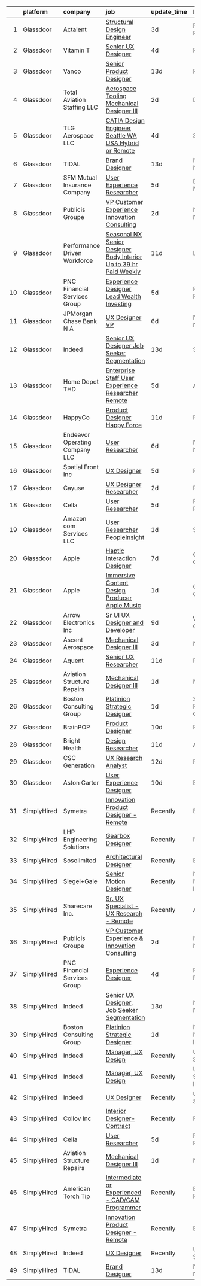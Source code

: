 

|    | platform    | company                         | job                                                                                                                                                                                                                                                                                                                                                                                                                                                                                                                                                                                                                                                                                                                                                                                                                                                                                                                                                                                                                                                                                                                                                                                                                                                                                                                                                                                                                                                                                                                                                                                                                                                                                                                                 | update_time   | location                  |
|---:|:------------|:--------------------------------|:------------------------------------------------------------------------------------------------------------------------------------------------------------------------------------------------------------------------------------------------------------------------------------------------------------------------------------------------------------------------------------------------------------------------------------------------------------------------------------------------------------------------------------------------------------------------------------------------------------------------------------------------------------------------------------------------------------------------------------------------------------------------------------------------------------------------------------------------------------------------------------------------------------------------------------------------------------------------------------------------------------------------------------------------------------------------------------------------------------------------------------------------------------------------------------------------------------------------------------------------------------------------------------------------------------------------------------------------------------------------------------------------------------------------------------------------------------------------------------------------------------------------------------------------------------------------------------------------------------------------------------------------------------------------------------------------------------------------------------|:--------------|:--------------------------|
|  1 | Glassdoor   | Actalent                        | [Structural Design Engineer](https://www.glassdoor.com/partner/jobListing.htm?pos=110&ao=1110586&s=58&guid=00000182a045cdd3aba22ed3bd8a4207&src=GD_JOB_AD&t=SR&vt=w&ea=1&cs=1_3bb00a7d&cb=1660546305860&jobListingId=1008067784537&cpc=47CFDC01B3F81FAC&jrtk=3-0-1gag4bjg3haor801-1gag4bjgjg2er800-1f6a228639f9e0cb--6NYlbfkN0ChYVx_I3yfZ_JDY3EFoivtqvi_stwnZ_kRt8Dowt_l_d1ydueao4NE-oUleRJ4yhgQ0-BJwKYZMwMuMKhpJerRD4haHoDbZnVcwegR2U4nt7xOTtxVdlBSEdCEgQszE3DcXgG1GsdO4oCyrlgTLjASoJGIbs1wrangK7qwz1cbtpSVap7k39mPhL8BKr5XQjW5YaQOzaft6LkAzm8ezm5oC7Lf1pSNyrQ9A-Y0REAkZ9ww4_XGTSzihr7aYVB7eRdu6VG84k7ua4tO0CGXyNOrCRRdR9XywRpitAl-ofIONyYSGZCTOplsy2Xd8tO5bP26vYhLkaWjRBxtc6vht54FfV--BzpkxMYmusFB1yRdD_G4UIhKCMTIy3sRaHqMruTdiMe_n2C8wK8XnMnWjUWlOFbXkLpvANNRW7C_fdPzN92-VsZuSFQpQbiqHSPGXq8M7JZ16AZfzQRWq6C9LJlNza_7xUphh1sMiyZhDA5sgGYm4cQhW3mrlHkpWca3_svJUzBsJHKl3iwpT5riNdce-3sM5-9CnBxL5l2ZX1CnmUqvhRYRU7xx8nW5F9wFXn7TeKh-ipZA9EKZ_Sv92WGYzi0TvBS9FwmYS1eQttmhCNywlcf9VwjW7hXZ-fuodrR4BffEp9iRYzU5MtXBBsOiA4g1itKDv57NU1vrZmKJYey_2GLdjIdlEM9Lfr7anxWWVCgEw0W6p1PSE5ooFL9f53fa7B-ElxqqQSLDD49pPP43keTgniF4abbVgu4aOyUF7Ay_pbq0bKeKPVvZdRGOZ-ZXCOj01FU__u6cyUjtaVCf3l-rluNGO4PsmOnbrrrIRnV_Hib0HwUj3hU4JJrFgMWVFb6QZGCzfMTZo0aD2cpOq6del_CUu-rKH3u5USY0Oog4vd6c3UMDYI4dwRJWhNeIkZ-Ce0UZ9LcGtvFMLStKWXc_hO5kKu_uHyKUtEoUrjype4WOg_qieJlTAjkiZtoL_t_zVNc%3D)                                                                                                                                                                                                                                                                                                                                                                 | 3d            | Ridley Park, PA           |
|  2 | Glassdoor   | Vitamin T                       | [Senior UX Designer](https://www.glassdoor.com/partner/jobListing.htm?pos=112&ao=1110586&s=58&guid=00000182a045cdd3aba22ed3bd8a4207&src=GD_JOB_AD&t=SR&vt=w&cs=1_7ee9645b&cb=1660546305860&jobListingId=1008065785474&cpc=AC285F3A3ECA6BB0&jrtk=3-0-1gag4bjg3haor801-1gag4bjgjg2er800-3366455c5bd10e95--6NYlbfkN0DMrcEu7yrtATojKJA7cEzGQ3FdRGWLh0CZQInL4ECGI6k5tN82kdM0OKoro5eXmjocCna2NqwWn0ktUeN7ayRICsBHIQlrYpczEvLmaU19BkqIogT9xBFH1iU7rHDW9BPLckG_hqlCEXLi5X83d4xVS-orLa8UcK5IQbxUHvmUpGcgdYvVDZ52469fZYdL4RQ0No_Fma_-QMEKMQM5X6MOqFglmxzQ1VjHzkG6HFADijSbL1lJ9XKa5B-dWHFJZC1AhAh0AozAYDK8VOXD5W9PV6KhHOOYq581Bc4WjzCIThcK9cYtYAYlqaOPy7XTfLX1rSRrWOKrKFn3umczHjvrlDemUEIxhCKP2PduFM-oTvKpRGYOu28illCWIFDJC8B4qew9dn0E3nUAo_BYkJO3MyJ9fspAAig-SdFwuQFxr8KZIquxVAGYIA3UTnirzNxL-4NbG39bFzLKHAAy6KEVDvemzW70gS4%3D)                                                                                                                                                                                                                                                                                                                                                                                                                                                                                                                                                                                                                                                                                                                                                                                                                                                                                                              | 4d            | Remote                    |
|  3 | Glassdoor   | Vanco                           | [Senior Product Designer](https://www.glassdoor.com/partner/jobListing.htm?pos=124&ao=1136043&s=58&guid=00000182a045cdd3aba22ed3bd8a4207&src=GD_JOB_AD&t=SR&vt=w&cs=1_739b907d&cb=1660546305861&jobListingId=1008045533969&jrtk=3-0-1gag4bjg3haor801-1gag4bjgjg2er800-edf5500286d90d1a-)                                                                                                                                                                                                                                                                                                                                                                                                                                                                                                                                                                                                                                                                                                                                                                                                                                                                                                                                                                                                                                                                                                                                                                                                                                                                                                                                                                                                                                            | 13d           | Remote                    |
|  4 | Glassdoor   | Total Aviation Staffing  LLC    | [Aerospace Tooling Mechanical Designer III](https://www.glassdoor.com/partner/jobListing.htm?pos=128&ao=1136043&s=58&guid=00000182a045cdd3aba22ed3bd8a4207&src=GD_JOB_AD&t=SR&vt=w&ea=1&cs=1_db4b393b&cb=1660546305862&jobListingId=1008069262103&jrtk=3-0-1gag4bjg3haor801-1gag4bjgjg2er800-47ab7ae299d6c90d-)                                                                                                                                                                                                                                                                                                                                                                                                                                                                                                                                                                                                                                                                                                                                                                                                                                                                                                                                                                                                                                                                                                                                                                                                                                                                                                                                                                                                                     | 2d            | Detroit, MI               |
|  5 | Glassdoor   | TLG Aerospace  LLC              | [CATIA Design Engineer   Seattle WA  USA    Hybrid or Remote](https://www.glassdoor.com/partner/jobListing.htm?pos=104&ao=1110586&s=58&guid=00000182a045cdd3aba22ed3bd8a4207&src=GD_JOB_AD&t=SR&vt=w&ea=1&cs=1_167d71a2&cb=1660546305859&jobListingId=1008065865434&cpc=8795CF9063CD573D&jrtk=3-0-1gag4bjg3haor801-1gag4bjgjg2er800-0040c5469c466f80--6NYlbfkN0BKgzQyzTF1Q9mOsR1amaS-juVGLjHt5Cdom-gEF9y-xWqkDHxzYyAYpJ3zUcDhxz4Ucf0zofPiYoEIDmBTRbiOZ55wDGzQ3IoJ104kSJOEtv19uoBn6H2Uul8rVc9knP6AVoyemQZ36veN3QI-BZuLQyoIs5b6xvEs0rEnx54MoqeORBjUJloUumLEXEADN9mVqzTE1zMcCeRPppb3kFM7yHnAnPczG_XDexixthpK_RaXfeDqXU-4TzvKrTxvI5yZIAXHHVamILpnrwvbE9qxWqLYZeGBADlTKxflNJnF5Xh5nxxzByF1Oq3HZpiuIHuDNBeGGjJVawyd3qz8sSQxSVaxjbZmE4O9Bky9O6B-y_LdgtEiHPHJkdo6k-AYdlJ0jNhAzchmTIbs3Ru2WlEPSliKlsCxBkGy5tTdEMI_yn_nqYZhmg8U4IMB_uJ8-D5hI4UVEUmFWyWM4O2m7AjRr3MY8DzRsLqm5dW7Y2e5OLJdEBKvQH1P)                                                                                                                                                                                                                                                                                                                                                                                                                                                                                                                                                                                                                                                                                                                                                                                                                                              | 4d            | Seattle, WA               |
|  6 | Glassdoor   | TIDAL                           | [Brand Designer](https://www.glassdoor.com/partner/jobListing.htm?pos=114&ao=1136043&s=58&guid=00000182a045cdd3aba22ed3bd8a4207&src=GD_JOB_AD&t=SR&vt=w&cs=1_5b7869ef&cb=1660546305861&jobListingId=1008046109956&jrtk=3-0-1gag4bjg3haor801-1gag4bjgjg2er800-eaaac7ea9afa7278-)                                                                                                                                                                                                                                                                                                                                                                                                                                                                                                                                                                                                                                                                                                                                                                                                                                                                                                                                                                                                                                                                                                                                                                                                                                                                                                                                                                                                                                                     | 13d           | New York, NY              |
|  7 | Glassdoor   | SFM Mutual Insurance Company    | [User Experience Researcher](https://www.glassdoor.com/partner/jobListing.htm?pos=130&ao=1136043&s=58&guid=00000182a045cdd3aba22ed3bd8a4207&src=GD_JOB_AD&t=SR&vt=w&cs=1_0819157a&cb=1660546305862&jobListingId=1008063079844&jrtk=3-0-1gag4bjg3haor801-1gag4bjgjg2er800-d9775ade6bc2070f-)                                                                                                                                                                                                                                                                                                                                                                                                                                                                                                                                                                                                                                                                                                                                                                                                                                                                                                                                                                                                                                                                                                                                                                                                                                                                                                                                                                                                                                         | 5d            | Bloomington, MN           |
|  8 | Glassdoor   | Publicis Groupe                 | [VP Customer Experience   Innovation Consulting](https://www.glassdoor.com/partner/jobListing.htm?pos=101&ao=1110586&s=58&guid=00000182a045cdd3aba22ed3bd8a4207&src=GD_JOB_AD&t=SR&vt=w&cs=1_81c8b7a7&cb=1660546305858&jobListingId=1008068705960&cpc=292036AD7E8A5303&jrtk=3-0-1gag4bjg3haor801-1gag4bjgjg2er800-4931a881fd0b7475--6NYlbfkN0D_XFSRfOpY7hhzl86VUrgfgdzYRVdqdkK81Ka1OFk9uoBeHTQ5PA0c8DCk8CaDkiYe2LGuFCge0CEx2t1iT8FzXAbxtLrt49t0Vn4yh4EuLcli3SJTZNwH4M9s7ZOaz1EuLmMgh4DPJGL-1tdyFRiaTPLh5v9FX2vgXgbZNcQMI-WAoD_HTDAyS4TCWqRff3wlhj1-zJllrSm1KipGaSyXXF8R-D46JDBbN5DRz7wCABNgMrQRQlUOhqEzYyAIEbFlSwZqJ38wLwPuMaSL-E-_0HlCOag0uigVsD74v9F47EQ9YEVojMD5_kD-kd1eKqySkEv-zcB0ItWnjZmRzi6SeATDP9TMLKmLaeydYigaFllj6bjdSDW30JVWbwwxnY8m17CaOBunWAxXhZrrWAcseLO98RcFu09Yn0jdNpciKZF3VDKS6FVJZOXxBAX9XjRvgb3n2xwPcGnuvkE7fBXdZNQ_K07Cest_kFlHaasGNd4bKINNi_jyYKbJWc1_WfIR60cG0vvjM2ZTSItRQou29ViKi1_DC9DgwaHll811Gm8pYgj5oSooze1rQq9rsaIgFjnkJNCmRLbPzUf-5X6n)                                                                                                                                                                                                                                                                                                                                                                                                                                                                                                                                                                                                                                                                                                                                                                | 2d            | New York, NY              |
|  9 | Glassdoor   | Performance Driven Workforce    | [Seasonal NX Senior Designer   Body Interior  Up to  39 hr  Paid Weekly ](https://www.glassdoor.com/partner/jobListing.htm?pos=102&ao=1110586&s=58&guid=00000182a045cdd3aba22ed3bd8a4207&src=GD_JOB_AD&t=SR&vt=w&ea=1&cs=1_14bcdf51&cb=1660546305859&jobListingId=1008050454870&cpc=6BDFADFCA66887C5&jrtk=3-0-1gag4bjg3haor801-1gag4bjgjg2er800-ab71d20a5b18ee41--6NYlbfkN0Dq7wNF6jtLSy1OOYImMj30m8766OlcFNaTQzBYMmYZTRsEBKSn0giEyxH-1f0xX1YOqYBCxATsfRQEnT0NH5f9FW7_Mf--eRn7OUz2ERx-95yHyYbIwbEfsHX17XpPl4rLIpMJ6Ui7TM6z2kX_5FpaYQ5Cl6feZwljN4TlL9c1ldBpycCaV6TjBjCLUBSdiFrhCySgeX9HUAG7Pofk9NihYKXwJNjHyMttqknJIYxR0hn-XlnYo2zQ92muZR8PTBE9g2QY8ZOnRUN_17Yi8pCEADCktsJb7lQxMVTMM_sXVeZQpc4kZVnNwTJCot_DruOkISoOzTh0mm-WPAubp6ialZMb0kbQd_lI-hqbNZny7qf4GqDSQRwYGpBbxoV-0GXN8A5FT60EnzrIKOhQ49mY9K3WKbh_LIzKQJr0_DotRUDY7zfd_YwcmtZFap82NadKg1uBoGo3GB3jUAB38XjscwQNfV2wLBpspaa9kxXcS2XPJDw9oYjF7lTZooKO9eTbUIn3ve47qRbDf5BbjtFpdh5LVm6HPN5Vl4F9DLQfoP3UdLvJUE6OcnK0gpV-U5k%3D)                                                                                                                                                                                                                                                                                                                                                                                                                                                                                                                                                                                                                                                                                                                                                    | 11d           | Livonia, MI               |
| 10 | Glassdoor   | PNC Financial Services Group    | [Experience Designer Lead   Wealth   Investing](https://www.glassdoor.com/partner/jobListing.htm?pos=107&ao=1110586&s=58&guid=00000182a045cdd3aba22ed3bd8a4207&src=GD_JOB_AD&t=SR&vt=w&cs=1_b6595cd6&cb=1660546305859&jobListingId=1008062559211&cpc=E773D000C9BC26FA&jrtk=3-0-1gag4bjg3haor801-1gag4bjgjg2er800-d41e002ff44a5ac1--6NYlbfkN0AMofH_6zXbiqn6xehDj89HQNfpf30LHk40Y3Yl5cZTpm-EXukPQNetNbgZyPcaSjmWvuWF9HGT_269Ooj_Bbv3xTyUjL_52GaN0r4aaHAfIJMdFYlj5kDfMkm4ldcd8vd3aST5mZILc8zwv_OayLxBbyeQuHCDpIlUEBqlKLIVjEvFoXPos8LKxTyShirGm-_lAeupu9IYTORtw1iF8t1SO3iI7xRJF7rarkvDG2-FRoD9V8JSvKUht8DBwgrNIkCqSKKCgYfUXDUSHp3Eqy2Dkw3YLKivkeCgnnqoB52ZNyyS9as4C-4MmzWAwo_XkGQzYDU5e4_w8g7xnBzAcRQ0PqQgy632an-pS_XAMvnqq1QP5QYolKo62hXMbL16m8cAi_70fpmF3uGAbpT4rLodfLAHxqmwMB8uwQxOI_nS_6vgsNnY_sjK9GJ2GKkEDTVOc40Zb1jKwc9OkDLfc4z9cV_ImYpKJYUqq1kdgzV39iDqVqeRTb1Nfbjl01K-WXpQTBkyKg51J9xNumUWKkEbqFH__feKP-EzHdS1NlMpF0cnxU9Yxu1WQQSSFRnTEcpZ3HUgVZ0TOqeQrODNuHTtNzfSllPbXSeMXoF29oXEvekqDyeuiUDoandKZ-HTmwvTcJBQraVQ_n9HwY0o0vsrh9rakKSrTm6oGP9QeeI6YqRUuXC0pVYYS47n0Cs32awew_8XLjTrk_iRszDVvhXWECmnRqpxH-6Ai57VekE0rwXNmnwH2vmXPL5vHy6pkp6P9xSvp1NPwSAZirNStPwU2gkFww6Upy7_izEkYMO4Lr4EwtDHrmDfur3og5tuPdb4kKHPRmk9Lw9tDjnAb9e345oaI92jdVk6Z2itpiwpPwTkwC8-t2MRwUz3WKesgk65lgIQYUDnNKD6NQhsPlLBKQWe3qru5zV2MRIqN-xo_OT1GR1MX8XgvHpwKP5Ys5VREPpYfKdUvYknv2L5qI3AgXy4GMthelSvwdcslhb3RlHRv00dYzE7nD1rJ06iQGVCQDN6oeJQ3ryGlN2HfwZrTEEPi6dQEj5SojZjK9BeWweiofkEpU6AUPMG3BDTHKc3z8JhckaLDwfG4e5tKewhbUFUCcEXPXp9hMsRIh8BH9_P6eR53Ya5am_ZIffSycRLdz8USYoSPPWIMw-wtcyeq0fjrWluuXzCSLPUqXm1XRN-UL4bYDKFOOJ_JV0922Vi20qLg7LILJJ86xNIBZbzGZatq0CZ5F-4HfLpNj76eAXZMKsu51PUZhQBBRxCdBU11gqLJu4rvd9tgWrmhe1Dcx51adNbLAi4C0_wgZag0ayRP4-A_qAu) | 5d            | Pittsburgh, PA            |
| 11 | Glassdoor   | JPMorgan Chase Bank  N A        | [UX Designer  VP](https://www.glassdoor.com/partner/jobListing.htm?pos=129&ao=1136043&s=58&guid=00000182a045cdd3aba22ed3bd8a4207&src=GD_JOB_AD&t=SR&vt=w&cs=1_31e0adcb&cb=1660546305862&jobListingId=1008059460699&jrtk=3-0-1gag4bjg3haor801-1gag4bjgjg2er800-1f13b26de42c2d5b-)                                                                                                                                                                                                                                                                                                                                                                                                                                                                                                                                                                                                                                                                                                                                                                                                                                                                                                                                                                                                                                                                                                                                                                                                                                                                                                                                                                                                                                                    | 6d            | New York, NY              |
| 12 | Glassdoor   | Indeed                          | [Senior UX Designer  Job Seeker Segmentation](https://www.glassdoor.com/partner/jobListing.htm?pos=108&ao=1110586&s=58&guid=00000182a045cdd3aba22ed3bd8a4207&src=GD_JOB_AD&t=SR&vt=w&cs=1_b84189f0&cb=1660546305860&jobListingId=1008045137917&cpc=FB7E4A1762AE5BEC&jrtk=3-0-1gag4bjg3haor801-1gag4bjgjg2er800-af48508456899348--6NYlbfkN0CiRNM7CVr8YueLFKlzwbFWI0o7IjV438l4sVrvKZ0flpURU_mqoI8EbsK64YRr3OBxamdZgdgkoza8v0a3MFieM377GjgT9XR7E3WLK0vRmBVo8F0ptwlr6nwM_zpcMnccqgRmHdyuwXmXoGaVEwdFkY6wK8aZ_mg6P3a0pju5CjYy_8HlE8jR_HieATOU9Utg70kktX8etWhNWn1PiAtRlfo6KDOyZmteKLg5w3mhdV2UpUrOUaETXs-JJi2pc9sEOfSfjYN3AZ4ceVqAMrh0YVxYaXkp81zMe85AFMblC73zeIKzqFm_CF5StmbH4EDcUORuhTQwnI2OvydFLMC-QLsCNLysIoWF1bewLm3GOZ0fC_w7DzdaM-sQbO08xAbPJL0edOGc1xUmEs7BWxwq6zK61-zdX7pCqX_2Hcwti1hGd0r3kj9KdhB04KhduAZex2vHW0rgXBpV2CtE3N8JOk9ZQ_TVXKGFW6qRpaobW3n5SehOnqNxxuel7i6PascaPt_GmSB87KIHfb9XqmdD7eM6Io5aE1xpyfcGaTes2Q%3D%3D)                                                                                                                                                                                                                                                                                                                                                                                                                                                                                                                                                                                                                                                                                                                                                                                                       | 13d           | Seattle, WA               |
| 13 | Glassdoor   | Home Depot   THD                | [Enterprise Staff User Experience Researcher  Remote ](https://www.glassdoor.com/partner/jobListing.htm?pos=126&ao=1136043&s=58&guid=00000182a045cdd3aba22ed3bd8a4207&src=GD_JOB_AD&t=SR&vt=w&cs=1_dbe8086f&cb=1660546305861&jobListingId=1008063577185&jrtk=3-0-1gag4bjg3haor801-1gag4bjgjg2er800-98841ea7cd005356-)                                                                                                                                                                                                                                                                                                                                                                                                                                                                                                                                                                                                                                                                                                                                                                                                                                                                                                                                                                                                                                                                                                                                                                                                                                                                                                                                                                                                               | 5d            | Atlanta, GA               |
| 14 | Glassdoor   | HappyCo                         | [Product Designer   Happy Force](https://www.glassdoor.com/partner/jobListing.htm?pos=116&ao=1136043&s=58&guid=00000182a045cdd3aba22ed3bd8a4207&src=GD_JOB_AD&t=SR&vt=w&ea=1&cs=1_16dd3dd3&cb=1660546305861&jobListingId=1008051268876&jrtk=3-0-1gag4bjg3haor801-1gag4bjgjg2er800-593a1be306523794-)                                                                                                                                                                                                                                                                                                                                                                                                                                                                                                                                                                                                                                                                                                                                                                                                                                                                                                                                                                                                                                                                                                                                                                                                                                                                                                                                                                                                                                | 11d           | Remote                    |
| 15 | Glassdoor   | Endeavor Operating Company  LLC | [User Researcher](https://www.glassdoor.com/partner/jobListing.htm?pos=123&ao=1136043&s=58&guid=00000182a045cdd3aba22ed3bd8a4207&src=GD_JOB_AD&t=SR&vt=w&cs=1_a2af8056&cb=1660546305861&jobListingId=1008060385314&jrtk=3-0-1gag4bjg3haor801-1gag4bjgjg2er800-77f36a4c45207d54-)                                                                                                                                                                                                                                                                                                                                                                                                                                                                                                                                                                                                                                                                                                                                                                                                                                                                                                                                                                                                                                                                                                                                                                                                                                                                                                                                                                                                                                                    | 6d            | New York, NY              |
| 16 | Glassdoor   | Spatial Front  Inc              | [UX Designer](https://www.glassdoor.com/partner/jobListing.htm?pos=113&ao=1136043&s=58&guid=00000182a045cdd3aba22ed3bd8a4207&src=GD_JOB_AD&t=SR&vt=w&ea=1&cs=1_5db92eab&cb=1660546305861&jobListingId=1008063542038&jrtk=3-0-1gag4bjg3haor801-1gag4bjgjg2er800-03ef017a41aa4862-)                                                                                                                                                                                                                                                                                                                                                                                                                                                                                                                                                                                                                                                                                                                                                                                                                                                                                                                                                                                                                                                                                                                                                                                                                                                                                                                                                                                                                                                   | 5d            | Remote                    |
| 17 | Glassdoor   | Cayuse                          | [UX Designer Researcher](https://www.glassdoor.com/partner/jobListing.htm?pos=120&ao=1136043&s=58&guid=00000182a045cdd3aba22ed3bd8a4207&src=GD_JOB_AD&t=SR&vt=w&ea=1&cs=1_1434981f&cb=1660546305861&jobListingId=1008068949797&jrtk=3-0-1gag4bjg3haor801-1gag4bjgjg2er800-6500337bbd227242-)                                                                                                                                                                                                                                                                                                                                                                                                                                                                                                                                                                                                                                                                                                                                                                                                                                                                                                                                                                                                                                                                                                                                                                                                                                                                                                                                                                                                                                        | 2d            | Portland, OR              |
| 18 | Glassdoor   | Cella                           | [User Researcher](https://www.glassdoor.com/partner/jobListing.htm?pos=106&ao=1110586&s=58&guid=00000182a045cdd3aba22ed3bd8a4207&src=GD_JOB_AD&t=SR&vt=w&cs=1_f89f1904&cb=1660546305859&jobListingId=1008063335527&cpc=AC285F3A3ECA6BB0&jrtk=3-0-1gag4bjg3haor801-1gag4bjgjg2er800-7b47077143880670--6NYlbfkN0ABL5jwqrJX8j4-zsE1pdctockIOMh3bUiDojLxDHSgft-IBPHc-ugKxXUaFJpc9dcjlWjZdJls5oZUQmc3oxOF2YDr_yXSSNbXLCmenrFqs0rU5lpjVP81iyWap-KeNsUfQcYNfGp2G8CCDy8-Hw39OyeeZ-dU8YKHXDFjD7niJtDK2StkgXxu8Oj4-Eh6yzHAlhWZLS3KX25oH2M-wFLR4xlWS-oKldbtzmPtYDkYNE8mscOrYYvKug9_0sxpO4-FzSr64dmGR_T-FELXAz7RTqXBzrhc56-JT7VNC2_xoXi5lidbPOxt2YxwqJYasJ9Y2uudY_rK7UrWd1FKAxu9njMgOz2wVjeFj9EGZxYHKI0sJO8ijB1jj1PMlZigQDC_vISA_Arb0wX4q1JjBtoJY8FSr0N-4D5uGf-k8zNg_3dPLA5TNtxYMGcaE6-f9UrrQtcDJQCmrOJWNtSM90WG_SJCiWtQSfaNnU1TmvMHvsUpeNW-eELMpIw_NnX61N1yeol8HNfSNjBf4LqPHJ_AdU3twCi0RchYhC3Qoer-cUQIN4vZ7Rl7Mq7xb8hN6B3JUxeJiLZj5VOdVMx_yTjO-WDM3U8kb3M9ihlgAAE8ZhjZ80tXei9A6fYVgJQqgDR4pjIX0sKjmJgLDUqZDgMbszQbNnGpqsC9HCkcGW5Y33loiok-wrP1UMFErfz0YgcIm_bpRQ3UaZJLO1QPzuEQemzbPFgVO9ZgJAmRZWdzHRcuX9rvPWNk)                                                                                                                                                                                                                                                                                                                                                                                                                                                                                                                                                                                                                               | 5d            | Philadelphia, PA          |
| 19 | Glassdoor   | Amazon com Services LLC         | [User Researcher  PeopleInsight](https://www.glassdoor.com/partner/jobListing.htm?pos=121&ao=1136043&s=58&guid=00000182a045cdd3aba22ed3bd8a4207&src=GD_JOB_AD&t=SR&vt=w&cs=1_071df471&cb=1660546305861&jobListingId=1008069900162&jrtk=3-0-1gag4bjg3haor801-1gag4bjgjg2er800-b43c760616da6fc1-)                                                                                                                                                                                                                                                                                                                                                                                                                                                                                                                                                                                                                                                                                                                                                                                                                                                                                                                                                                                                                                                                                                                                                                                                                                                                                                                                                                                                                                     | 1d            | Seattle, WA               |
| 20 | Glassdoor   | Apple                           | [Haptic Interaction Designer](https://www.glassdoor.com/partner/jobListing.htm?pos=115&ao=1136043&s=58&guid=00000182a045cdd3aba22ed3bd8a4207&src=GD_JOB_AD&t=SR&vt=w&cs=1_297bcc46&cb=1660546305861&jobListingId=1008059355189&jrtk=3-0-1gag4bjg3haor801-1gag4bjgjg2er800-dc6ebfcb211a61cf-)                                                                                                                                                                                                                                                                                                                                                                                                                                                                                                                                                                                                                                                                                                                                                                                                                                                                                                                                                                                                                                                                                                                                                                                                                                                                                                                                                                                                                                        | 7d            | Cupertino, CA             |
| 21 | Glassdoor   | Apple                           | [Immersive Content Design Producer   Apple Music](https://www.glassdoor.com/partner/jobListing.htm?pos=105&ao=1110586&s=58&guid=00000182a045cdd3aba22ed3bd8a4207&src=GD_JOB_AD&t=SR&vt=w&cs=1_f5faa9e4&cb=1660546305859&jobListingId=1008069556268&cpc=3BA4CE39D5B5DEF5&jrtk=3-0-1gag4bjg3haor801-1gag4bjgjg2er800-66f7682de66826e6--6NYlbfkN0BvKrLyj5gPmtZO9T8euul8TCxuuKNOtzRJOomxnwSEodTz2Bc-sPZl29JElYHfcoRyptQvj7xlkriqhxG50_dXLQzgfASxZAP8PmeLh9zWp-pplDUED6ovo3wK-KMzZ6GKsOSk90PpRLLD7vZEAfVFM9MGcY7Wc_GSrB7jRN1ff5vPpu74jq5288SxhWosGbLaSRX527mDnhskwigOyZzRcF4XtdGhrRsS3Ju7-SW7VxlT27miSN2iTYVhLdm8f9emtSsq7PwaLg0SoGCYEiY_H7Y850_ex-VH3uCf6fq4-5AUxe6UwdtNQkr6Q8SIIPY7tV3InVTcNE1nKXjdtryWeTkl4BbST9RuPJg6CJM2Y_OQvHZVa16r6oV-tOyygRwywdutIyB-bfPfhjVHOKdi3Gr_QC0XGC1OJQ9POUA23HUJVcvpNfTHt71fe6m6CmpUqRqONSwRuU0gQjN-i-361HZ0MbOmwT-vjBIB22QS6Dt33m-lzqXGk4xdE4xezbtXK2fxpSkXi7cAku3F5kebPivxZojHSjQDz2Lm3TWXxHre1uu0_U3tv3m8l8zy-jP2TTKRWZzXENEgbDbdS46BVuhdurV3P9AuKSCHSVL6lrqKsMQdDIXdRcs2p1lHKWN14I3vDOLWUQXELjW0zIByLFNDjNt88EKxWkGY0aeA4GWXcwMbWol_gJ6uVyR0YuqWn2JNjGNInRWY3HkpDbgbZm3ouGGdIm6ZzApQfA6VBeIWFKs_5xa9svQ8OmCowYNRP7tnktxPt4RT3vVF-FRqTtslv--eIRIrwsaPNYBoyGqnyYUd0vfmBTGlwyrn-v0XWKJEJGaXGNSbYjw1qlafxMRph9NiC0huBoI-Nr1CfnFwpgNgTSMoBAI6whQhu0AxvYeA-5d44VIaaCQEBFdy7oWVuS9Bj1uEy7lB2fATtLErHKqbQcYTHdh4urL1PPZLe-nBcBGjoiK-Yh62-QHcU9KJzC5Ym7U%3D)                                                                                                                                                                                                                                                                                                                                                 | 1d            | Culver City, CA           |
| 22 | Glassdoor   | Arrow Electronics  Inc          | [Sr UI UX Designer and Developer](https://www.glassdoor.com/partner/jobListing.htm?pos=103&ao=1110586&s=58&guid=00000182a045cdd3aba22ed3bd8a4207&src=GD_JOB_AD&t=SR&vt=w&cs=1_ed6225fa&cb=1660546305858&jobListingId=1008056065824&cpc=92BEE8AC7E71C1CB&jrtk=3-0-1gag4bjg3haor801-1gag4bjgjg2er800-1444c4ee32183472--6NYlbfkN0DU7nQRDbH4s4aLIJcXdF8O4sVsxvpk95xASanc1ljvNVyXZw4Rjv6EyseQPZ-6KT6Imik48nOYEMNh5jzaNawvdzWucjyNcpt00ve8rMKpTHQGe59eMWrvrv871yhsdSHGN_68ncHJd82Q--bgXh8Lz0iTjie70WZvmT66znNoLcKiDYI195ruUaz5c2BFzM_kd1yc_CGGR5lm0gOKMpqiy85G0mM5G1quz-8i8GgZqNu35P3xTMI5r8u1bsKBLUO8RXDn9qeRXxF7sVQx192re7-X7JTNoGlAy-tRbMxbgDsFUfmPCqTpNk_fJ9WKt-Qbeuq_ZFFsM7268cROhvDSYi4XKYfoa2ERlfhE26UIjCIf7XbukMNmUfb8alIAlzEySBJhFtPRojRr5izE_997hEv3YaQhS_vaOII6wnipa67gNk_gnN7qOOS8BuSnHRL4JQb5Q1uG3l9r_DHBOJDIin888kif2_TokhYz_6NfrQD263q3d2ghxMFlEe2U8OkKFkTafyJj86amXXyA-NSw1oO12yVlt9DHEh3AaYvBeE6E5ZUwD6YjesIPRhM6Tw4%3D)                                                                                                                                                                                                                                                                                                                                                                                                                                                                                                                                                                                                                                                                                                                                                                                                 | 9d            | Wallingford, CT           |
| 23 | Glassdoor   | Ascent Aerospace                | [Mechanical Designer III](https://www.glassdoor.com/partner/jobListing.htm?pos=119&ao=1136043&s=58&guid=00000182a045cdd3aba22ed3bd8a4207&src=GD_JOB_AD&t=SR&vt=w&cs=1_332786ba&cb=1660546305861&jobListingId=1008067293225&jrtk=3-0-1gag4bjg3haor801-1gag4bjgjg2er800-5faaf316f1bb4863-)                                                                                                                                                                                                                                                                                                                                                                                                                                                                                                                                                                                                                                                                                                                                                                                                                                                                                                                                                                                                                                                                                                                                                                                                                                                                                                                                                                                                                                            | 3d            | Macomb, MI                |
| 24 | Glassdoor   | Aquent                          | [Senior UX Researcher](https://www.glassdoor.com/partner/jobListing.htm?pos=111&ao=1110586&s=58&guid=00000182a045cdd3aba22ed3bd8a4207&src=GD_JOB_AD&t=SR&vt=w&cs=1_9cfa0b84&cb=1660546305860&jobListingId=1008051208353&cpc=334ABAF5D42DC775&jrtk=3-0-1gag4bjg3haor801-1gag4bjgjg2er800-703d341d7d342d9c--6NYlbfkN0DMrcEu7yrtATojKJA7cEzGQ3FdRGWLh0CZQInL4ECGI9gD0Wolx9R2EDT7B77c2cRSY10wi-ePXOJg8nIu_ibrbHRamPzJmmrf-cgfHP2MYPuFr3C6FYWCt61aKloC0ogvAb_8L5f2BdltsHItqfiMWyZt7klUMZcB88DRRep0s9WI3OOLsjhsM4UCZSVToPtBfOP40g2AHwsbwXtt7iY-zCEzQUzTzhvgGohpjjRBH2Kwtl69ODG6cqFLlPkyCfgGortyX4WUTSp2Bf_9DO_m0pn0q7ZBsNtOGwu6Y_6x4UK1EFEiI73eKUSa5jvv3FGaRIgNrb8DRLzilwG2uk0rqBUMcDdGixI3m9ydw5FJUIW1CJuLLjU3PDOCA-UnmPWXYYQ_7nGlCTWck83xu4pDnr7WRp8sNXt3sWf6GlVpUmNv0DIzE_Uy4AstsQN4u5O2qNbgsg6dNtySlHMrpybB)                                                                                                                                                                                                                                                                                                                                                                                                                                                                                                                                                                                                                                                                                                                                                                                                                                                                                                                          | 11d           | Remote                    |
| 25 | Glassdoor   | Aviation Structure Repairs      | [Mechanical Designer III](https://www.glassdoor.com/partner/jobListing.htm?pos=118&ao=1136043&s=58&guid=00000182a045cdd3aba22ed3bd8a4207&src=GD_JOB_AD&t=SR&vt=w&ea=1&cs=1_97f95909&cb=1660546305861&jobListingId=1008070083904&jrtk=3-0-1gag4bjg3haor801-1gag4bjgjg2er800-9e50f7cd7b4f85d3-)                                                                                                                                                                                                                                                                                                                                                                                                                                                                                                                                                                                                                                                                                                                                                                                                                                                                                                                                                                                                                                                                                                                                                                                                                                                                                                                                                                                                                                       | 1d            | Macomb, MI                |
| 26 | Glassdoor   | Boston Consulting Group         | [Platinion Strategic Designer](https://www.glassdoor.com/partner/jobListing.htm?pos=117&ao=1136043&s=58&guid=00000182a045cdd3aba22ed3bd8a4207&src=GD_JOB_AD&t=SR&vt=w&cs=1_9624edb6&cb=1660546305861&jobListingId=1008069868004&jrtk=3-0-1gag4bjg3haor801-1gag4bjgjg2er800-a81160145a4abe01-)                                                                                                                                                                                                                                                                                                                                                                                                                                                                                                                                                                                                                                                                                                                                                                                                                                                                                                                                                                                                                                                                                                                                                                                                                                                                                                                                                                                                                                       | 1d            | San Francisco, CA         |
| 27 | Glassdoor   | BrainPOP                        | [Product Designer](https://www.glassdoor.com/partner/jobListing.htm?pos=127&ao=1136043&s=58&guid=00000182a045cdd3aba22ed3bd8a4207&src=GD_JOB_AD&t=SR&vt=w&ea=1&cs=1_ba5f4f09&cb=1660546305862&jobListingId=1008054323686&jrtk=3-0-1gag4bjg3haor801-1gag4bjgjg2er800-4db4c8af749649cf-)                                                                                                                                                                                                                                                                                                                                                                                                                                                                                                                                                                                                                                                                                                                                                                                                                                                                                                                                                                                                                                                                                                                                                                                                                                                                                                                                                                                                                                              | 10d           | Remote                    |
| 28 | Glassdoor   | Bright Health                   | [Design Researcher](https://www.glassdoor.com/partner/jobListing.htm?pos=122&ao=1136043&s=58&guid=00000182a045cdd3aba22ed3bd8a4207&src=GD_JOB_AD&t=SR&vt=w&cs=1_7d4eb603&cb=1660546305861&jobListingId=1008049828200&jrtk=3-0-1gag4bjg3haor801-1gag4bjgjg2er800-43cfca78f4ff2ec1-)                                                                                                                                                                                                                                                                                                                                                                                                                                                                                                                                                                                                                                                                                                                                                                                                                                                                                                                                                                                                                                                                                                                                                                                                                                                                                                                                                                                                                                                  | 11d           | Austin, TX                |
| 29 | Glassdoor   | CSC Generation                  | [UX Research Analyst](https://www.glassdoor.com/partner/jobListing.htm?pos=125&ao=1136043&s=58&guid=00000182a045cdd3aba22ed3bd8a4207&src=GD_JOB_AD&t=SR&vt=w&ea=1&cs=1_eef23f11&cb=1660546305861&jobListingId=1008048415916&jrtk=3-0-1gag4bjg3haor801-1gag4bjgjg2er800-235d36f01d85a177-)                                                                                                                                                                                                                                                                                                                                                                                                                                                                                                                                                                                                                                                                                                                                                                                                                                                                                                                                                                                                                                                                                                                                                                                                                                                                                                                                                                                                                                           | 12d           | Remote                    |
| 30 | Glassdoor   | Aston Carter                    | [User Experience Designer](https://www.glassdoor.com/partner/jobListing.htm?pos=109&ao=1110586&s=58&guid=00000182a045cdd3aba22ed3bd8a4207&src=GD_JOB_AD&t=SR&vt=w&ea=1&cs=1_ff92f751&cb=1660546305860&jobListingId=1008053786189&cpc=8795CF9063CD573D&jrtk=3-0-1gag4bjg3haor801-1gag4bjgjg2er800-5e957ba5b4b46f4e--6NYlbfkN0ChYVx_I3yfZ_JDY3EFoivtqvi_stwnZ_kRt8Dowt_l_d1ydueao4NEv8X4QANiVn9JD5vvckC5i6j0rfTBqpcgvy67pi6iZNUP5V4TH5-RhQfJ11Bqifcd3lodHg1crcsyRt1zhCtqBW2yUB667GHysvFzVzXlu0FrQVEsPUdBoCxalFU2sA6UM647RC9MDizij35ieOtyKGuVCUJ-zG9SoCYOjqmwOISZYPEXsPFT0B0kEtu4U-EbcON5lFKv3oH64OCfWnBRcT_xFf24oifN8CZQO8SyiN0XaQ_5qJ8IYo4PQpw6txu9wcPXX7cApD31Ku0HZ1bz5WEolyRwu3QtHz1evxF8OYq4cTtGYhqzumcbZUja406llmNAYzGpBZN2E4mVWSm5VcQKeCyS1pQ8Xb5SevFDoMonDzBwzOvbE91EHIy73UE1DgJgLkDXQfIl2-SizscfeRDznaw9lHCk_4KbXepODUtlnJBM-UYanjuKJNyc8Fu4x2eIWic2zK7w6tNHl1u0t-mlqG_P_SkoMDfgBYDozMwWq5cf1aZOwTqnJaK3a0oofJSVIlqM-7zor_yJ3_NdA2URBWa0Pw9syJfe06ryDfHLYnMzyEZp6SwEXCa5JTfgBUKwm4SW5ofvLfoMjoMiyWM1AGR2uS9GlaN4VSXBTPND280kFZWmqOd591ngdj9RbQtJq5qG7Ned17tZBVAhpYNkvyiOKCn0lsHVN5OwN_l2xPDNv_CEEV8TiGbfL4eDy0A92SjTxFBkmYP6YJXBaIxRYPvhv10_eNMFs5ZI_LVyTVi2fXV-u2FVqdOO0h8F82GAsVihtGmSXXek02YyQaDQJ6yjPar9_c5rHLFEYzbTgGkh9WgAygMbBglmupmI6WOTjMa5tkkdlHu2CJ2by1Fmxl3yN2Bp6kff0f_Y3a1e1JpR7QYGYWotVQ3mQr0WoJNabdckCYhNfwv3CPOGcQ%3D%3D)                                                                                                                                                                                                                                                                                                                                                                                     | 10d           | Brooklyn, NY              |
| 31 | SimplyHired | Symetra                         | [Innovation Product Designer - Remote](https://www.simplyhired.com/job/hSkWjaWMYgFhCFQx-vz3tfIowyPuP4lujgWiB5HyDVHP--PC0XA9tQ?q=generative+designer)                                                                                                                                                                                                                                                                                                                                                                                                                                                                                                                                                                                                                                                                                                                                                                                                                                                                                                                                                                                                                                                                                                                                                                                                                                                                                                                                                                                                                                                                                                                                                                                | Recently      | Bellevue, WA              |
| 32 | SimplyHired | LHP Engineering Solutions       | [Gearbox Designer](https://www.simplyhired.com/job/VMY6SP8_4getA_7vpm0beyLYlhyePz0Z4YOFw2xXbYA0aVDhHjkIHw?q=generative+designer)                                                                                                                                                                                                                                                                                                                                                                                                                                                                                                                                                                                                                                                                                                                                                                                                                                                                                                                                                                                                                                                                                                                                                                                                                                                                                                                                                                                                                                                                                                                                                                                                    | Recently      | Novi, MI                  |
| 33 | SimplyHired | Sosolimited                     | [Architectural Designer](https://www.simplyhired.com/job/1wnZZjS_T2B-Khb33FLg8m5W26VpFJO-O7M0joPbDLzOi2-l3WqCTg?q=generative+designer)                                                                                                                                                                                                                                                                                                                                                                                                                                                                                                                                                                                                                                                                                                                                                                                                                                                                                                                                                                                                                                                                                                                                                                                                                                                                                                                                                                                                                                                                                                                                                                                              | Recently      | Boston, MA                |
| 34 | SimplyHired | Siegel+Gale                     | [Senior Motion Designer](https://www.simplyhired.com/job/z_mraZGuTdSt9OgNf2JGuAGFBmacPGj8blWuk_1vpLhMMxlKeffbeg?q=generative+designer)                                                                                                                                                                                                                                                                                                                                                                                                                                                                                                                                                                                                                                                                                                                                                                                                                                                                                                                                                                                                                                                                                                                                                                                                                                                                                                                                                                                                                                                                                                                                                                                              | Recently      | New York, NY +1 location  |
| 35 | SimplyHired | Sharecare Inc.                  | [Sr. UX Specialist - UX Research - Remote](https://www.simplyhired.com/job/yAXt4bmQ8xuHM9-XoGMSvIshFuvl9QBMranrz7qLOKTM0oYizHKPlg?q=generative+designer)                                                                                                                                                                                                                                                                                                                                                                                                                                                                                                                                                                                                                                                                                                                                                                                                                                                                                                                                                                                                                                                                                                                                                                                                                                                                                                                                                                                                                                                                                                                                                                            | Recently      | Atlanta, GA               |
| 36 | SimplyHired | Publicis Groupe                 | [VP Customer Experience & Innovation Consulting](https://www.simplyhired.com/job/6U_073xb_oshQ--wophhFsrrr4tdOlHeM8m99o6A1m5QKRQxf9SOSQ?q=generative+designer)                                                                                                                                                                                                                                                                                                                                                                                                                                                                                                                                                                                                                                                                                                                                                                                                                                                                                                                                                                                                                                                                                                                                                                                                                                                                                                                                                                                                                                                                                                                                                                      | 2d            | New York, NY              |
| 37 | SimplyHired | PNC Financial Services Group    | [Experience Designer](https://www.simplyhired.com/job/IVWwtdj2knzVMHMeJN5UFY-gVQvncZ4oPVxUCKNu5FCfHupgQyoXiw?q=generative+designer)                                                                                                                                                                                                                                                                                                                                                                                                                                                                                                                                                                                                                                                                                                                                                                                                                                                                                                                                                                                                                                                                                                                                                                                                                                                                                                                                                                                                                                                                                                                                                                                                 | 4d            | Pittsburgh, PA            |
| 38 | SimplyHired | Indeed                          | [Senior UX Designer, Job Seeker Segmentation](https://www.simplyhired.com/job/bqxYj7YzOC-0yqUBtFQn3JIQPheLyV4APgvzNYD36j4odGw-54lb-Q?q=generative+designer)                                                                                                                                                                                                                                                                                                                                                                                                                                                                                                                                                                                                                                                                                                                                                                                                                                                                                                                                                                                                                                                                                                                                                                                                                                                                                                                                                                                                                                                                                                                                                                         | 13d           | New York, NY              |
| 39 | SimplyHired | Boston Consulting Group         | [Platinion Strategic Designer](https://www.simplyhired.com/job/PFYHkPXnt0Fg_7Rnt_m7hKw_6M2uOwXgl7lZYSKHjyUUz2CLiQkGfw?q=generative+designer)                                                                                                                                                                                                                                                                                                                                                                                                                                                                                                                                                                                                                                                                                                                                                                                                                                                                                                                                                                                                                                                                                                                                                                                                                                                                                                                                                                                                                                                                                                                                                                                        | 1d            | New York, NY +6 locations |
| 40 | SimplyHired | Indeed                          | [Manager, UX Design](https://www.simplyhired.com/job/Bq589sK4IRMfwF5-KARscZ6LsNo2I05ZrwbHgWV1WMmQn8wB-Cg3yw?q=generative+designer)                                                                                                                                                                                                                                                                                                                                                                                                                                                                                                                                                                                                                                                                                                                                                                                                                                                                                                                                                                                                                                                                                                                                                                                                                                                                                                                                                                                                                                                                                                                                                                                                  | Recently      | United States             |
| 41 | SimplyHired | Indeed                          | [Manager, UX Design](https://www.simplyhired.com/job/Bq589sK4IRMfwF5-KARscZ6LsNo2I05ZrwbHgWV1WMmQn8wB-Cg3yw?q=generative+designer)                                                                                                                                                                                                                                                                                                                                                                                                                                                                                                                                                                                                                                                                                                                                                                                                                                                                                                                                                                                                                                                                                                                                                                                                                                                                                                                                                                                                                                                                                                                                                                                                  | Recently      | United States +1 location |
| 42 | SimplyHired | Indeed                          | [UX Designer](https://www.simplyhired.com/job/URziMhrNTaKa1PLKfIfrhF-GuRmaj4gn2FhVHZfhBU3tWsV0R0J4dw?q=generative+designer)                                                                                                                                                                                                                                                                                                                                                                                                                                                                                                                                                                                                                                                                                                                                                                                                                                                                                                                                                                                                                                                                                                                                                                                                                                                                                                                                                                                                                                                                                                                                                                                                         | Recently      | United States             |
| 43 | SimplyHired | Collov Inc                      | [Interior Designer-Contract](https://www.simplyhired.com/job/BWulXfwm_DajYkRoVR_cHEZ0YAw0ZzUYn4k1ZR9ZbVk7SbJZhkaf0Q?q=generative+designer)                                                                                                                                                                                                                                                                                                                                                                                                                                                                                                                                                                                                                                                                                                                                                                                                                                                                                                                                                                                                                                                                                                                                                                                                                                                                                                                                                                                                                                                                                                                                                                                          | Recently      | Remote                    |
| 44 | SimplyHired | Cella                           | [User Researcher](https://www.simplyhired.com/job/o00r53hi8MW3sRQPXM91tVxqiKUV0OOhhCiP4g3aG-exrmxma5PQGg?q=generative+designer)                                                                                                                                                                                                                                                                                                                                                                                                                                                                                                                                                                                                                                                                                                                                                                                                                                                                                                                                                                                                                                                                                                                                                                                                                                                                                                                                                                                                                                                                                                                                                                                                     | 5d            | Philadelphia, PA          |
| 45 | SimplyHired | Aviation Structure Repairs      | [Mechanical Designer III](https://www.simplyhired.com/job/kgdfqB-sIud2mnoWqRNwQu1fU3clZqREIw3KU8LaplVYELyTOlOTAw?q=generative+designer)                                                                                                                                                                                                                                                                                                                                                                                                                                                                                                                                                                                                                                                                                                                                                                                                                                                                                                                                                                                                                                                                                                                                                                                                                                                                                                                                                                                                                                                                                                                                                                                             | 1d            | Macomb, MI                |
| 46 | SimplyHired | American Torch Tip              | [Intermediate or Experienced - CAD/CAM Programmer](https://www.simplyhired.com/job/ifV5vJ5oIJ-RFxVjcNkr2FGqpGsMGx_xuALRe694-z420ejluC13oA?q=generative+designer)                                                                                                                                                                                                                                                                                                                                                                                                                                                                                                                                                                                                                                                                                                                                                                                                                                                                                                                                                                                                                                                                                                                                                                                                                                                                                                                                                                                                                                                                                                                                                                    | Recently      | Bradenton, FL             |
| 47 | SimplyHired | Symetra                         | [Innovation Product Designer - Remote](https://www.simplyhired.com/job/hSkWjaWMYgFhCFQx-vz3tfIowyPuP4lujgWiB5HyDVHP--PC0XA9tQ?q=generative+designer)                                                                                                                                                                                                                                                                                                                                                                                                                                                                                                                                                                                                                                                                                                                                                                                                                                                                                                                                                                                                                                                                                                                                                                                                                                                                                                                                                                                                                                                                                                                                                                                | Recently      | Bellevue, WA              |
| 48 | SimplyHired | Indeed                          | [UX Designer](https://www.simplyhired.com/job/URziMhrNTaKa1PLKfIfrhF-GuRmaj4gn2FhVHZfhBU3tWsV0R0J4dw?q=generative+designer)                                                                                                                                                                                                                                                                                                                                                                                                                                                                                                                                                                                                                                                                                                                                                                                                                                                                                                                                                                                                                                                                                                                                                                                                                                                                                                                                                                                                                                                                                                                                                                                                         | Recently      | United States             |
| 49 | SimplyHired | TIDAL                           | [Brand Designer](https://www.simplyhired.com/job/ns4ZyIly_rYrca2-5HqX62BFMPA37OFKb88sg8tpNrsnPB9Vm_HRtg?q=generative+designer)                                                                                                                                                                                                                                                                                                                                                                                                                                                                                                                                                                                                                                                                                                                                                                                                                                                                                                                                                                                                                                                                                                                                                                                                                                                                                                                                                                                                                                                                                                                                                                                                      | 13d           | New York, NY              |